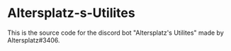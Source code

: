 # Altersplatz-s-Utilites
This is the source code for the discord bot "Altersplatz's Utilites" made by Altersplatz#3406.
